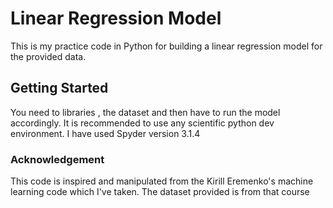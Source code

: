 # Linear Regression Model 

This is my practice code in Python for building a linear regression model for the provided data.


## Getting Started

You need to libraries , the dataset and then have to run the model accordingly. It is recommended to use any scientific python dev environment. 
I have used Spyder version 3.1.4


### Acknowledgement 

This code is inspired and manipulated from the Kirill Eremenko's machine learning code which I've taken. The dataset provided is from that course